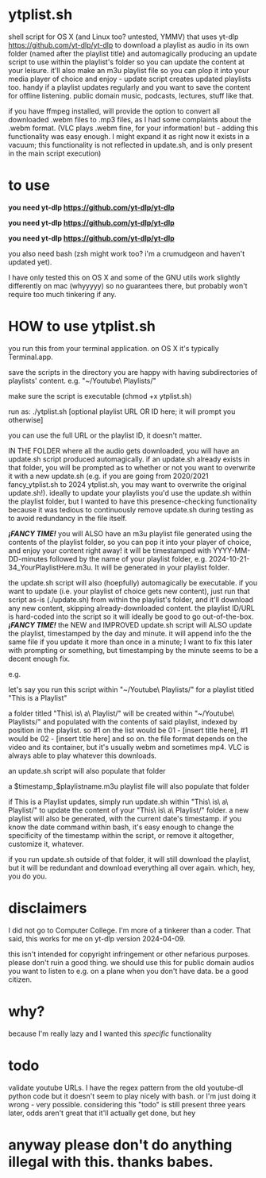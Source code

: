 # ytplist.sh

shell script for OS X (and Linux too? untested, YMMV) that uses yt-dlp https://github.com/yt-dlp/yt-dlp to download a playlist as audio in its own folder (named after the playlist title) and automagically producing an update script to use within the playlist's folder so you can update the content at your leisure. it'll also make an m3u playlist file so you can plop it into your media player of choice and enjoy - update script creates updated playlists too. handy if a playlist updates regularly and you want to save the content for offline listening. public domain music, podcasts, lectures, stuff like that.

if you have ffmpeg installed, will provide the option to convert all downloaded .webm files to .mp3 files, as I had some complaints about the .webm format. (VLC plays .webm fine, for your information! but - adding this functionality was easy enough. I might expand it as right now it exists in a vacuum; this functionality is not reflected in update.sh, and is only present in the main script execution)

# to use

**you need yt-dlp https://github.com/yt-dlp/yt-dlp**

**you need yt-dlp https://github.com/yt-dlp/yt-dlp**

**you need yt-dlp https://github.com/yt-dlp/yt-dlp**

you also need bash (zsh might work too? i'm a crumudgeon and haven't updated yet).

I have only tested this on OS X and some of the GNU utils work slightly differently on mac (whyyyyy) so no guarantees there, but probably won't require too much tinkering if any.

# HOW to use ytplist.sh

you run this from your terminal application. on OS X it's typically Terminal.app.

save the scripts in the directory you are happy with having subdirectories of playlists' content. e.g. "~/Youtube\ Playlists/"

make sure the script is executable (chmod +x ytplist.sh)

run as: ./ytplist.sh [optional playlist URL OR ID here; it will prompt you otherwise]

you can use the full URL or the playlist ID, it doesn't matter.

IN THE FOLDER where all the audio gets downloaded, you will have an update.sh script produced automagically. if an update.sh already exists in that folder, you will be prompted as to whether or not you want to overwrite it with a new update.sh (e.g. if you are going from 2020/2021 fancy_ytplist.sh to 2024 ytplist.sh, you may want to overwrite the original update.sh!). ideally to update your playlists you'd use the update.sh within the playlist folder, but I wanted to have this presence-checking functionality because it was tedious to continuously remove update.sh during testing as to avoid redundancy in the file itself.

***¡FANCY TIME!*** you will ALSO have an m3u playlist file generated using the contents of the playlist folder, so you can pop it into your player of choice, and enjoy your content right away! it will be timestamped with YYYY-MM-DD-minutes followed by the name of your playlist folder, e.g. 2024-10-21-34_YourPlaylistHere.m3u. It will be generated in your playlist folder.

the update.sh script will also (hoepfully) automagically be executable. if you want to update (i.e. your playlist of choice gets new content), just run that script as-is (./update.sh) from within the playlist's folder, and it'll download any new content, skipping already-downloaded content. the playlist ID/URL is hard-coded into the script so it will ideally be good to go out-of-the-box. ***¡FANCY TIME!*** the NEW and IMPROVED update.sh script will ALSO update the playlist, timestamped by the day and minute. it will append info the the same file if you update it more than once in a minute; I want to fix this later with prompting or something, but timestamping by the minute seems to be a decent enough fix.

e.g.

let's say you run this script within "~/Youtube\ Playlists/" for a playlist titled "This is a Playlist"

a folder titled "This\ is\ a\ Playlist/" will be created within "~/Youtube\ Playlists/" and populated with the contents of said playlist, indexed by position in the playlist. so #1 on the list would be 01 - [insert title here], #1 would be 02 - [insert title here] and so on. the file format depends on the video and its container, but it's usually webm and sometimes mp4. VLC is always able to play whatever this downloads.

an update.sh script will also populate that folder

a $timestamp_$playlistname.m3u playlist file will also populate that folder

if This is a Playlist updates, simply run update.sh within "This\ is\ a\ Playlist/" to update the content of your "This\ is\ a\ Playlist/" folder. a new playlist will also be generated, with the current date's timestamp. if you know the date command within bash, it's easy enough to change the specificity of the timestamp within the script, or remove it altogether, customize it, whatever.

if you run update.sh outside of that folder, it will still download the playlist, but it will be redundant and download everything all over again. which, hey, you do you.

# disclaimers

I did not go to Computer College. I'm more of a tinkerer than a coder. That said, this works for me on yt-dlp version 2024-04-09.

this isn't intended for copyright infringement or other nefarious purposes. please don't ruin a good thing. we should use this for public domain audios you want to listen to e.g. on a plane when you don't have data. be a good citizen.

# why?

because I'm really lazy and I wanted this *specific* functionality

# todo

validate youtube URLs. I have the regex pattern from the old youtube-dl python code but it doesn't seem to play nicely with bash. or I'm just doing it wrong - very possible. considering this "todo" is still present three years later, odds aren't great that it'll actually get done, but hey

# anyway please don't do anything illegal with this. thanks babes.
